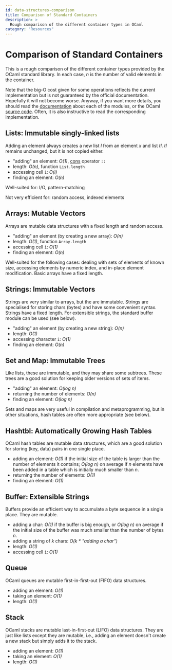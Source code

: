 ```yaml
---
id: data-structures-comparison 
title: Comparison of Standard Containers
description: >
  Rough comparison of the different container types in OCaml
category: "Resources"
---
```


# Comparison of Standard Containers
This is a rough comparison of the different container types 
provided by the OCaml standard library. In each
case, _n_ is the number of valid elements in the container.

Note that the big-O cost given for some operations reflects the current
implementation but is not guaranteed by the official documentation.
Hopefully it will not become worse. Anyway, if you want more details,
you should read the [documentation](/api/index.html) about each of the modules, or the OCaml [source code](https://github.com/ocaml/ocaml/tree/trunk/stdlib). Often, it
is also instructive to read the corresponding implementation.

## Lists: Immutable singly-linked lists
Adding an element always creates a new list _l_ from an element _x_ and list
_tl_. _tl_ remains unchanged, but it is not copied either.

* "adding" an element: _O(1)_, [cons](https://en.wikipedia.org/wiki/Cons) operator `::`
* length: _O(n)_, function `List.length`
* accessing cell `i`: _O(i)_
* finding an element: _O(n)_

Well-suited for: I/O, pattern-matching

Not very efficient for: random access, indexed elements

## Arrays: Mutable Vectors
Arrays are mutable data structures with a fixed length and random access.

* "adding" an element (by creating a new array): _O(n)_
* length: _O(1)_, function `Array.length`
* accessing cell `i`: _O(1)_
* finding an element: _O(n)_

Well-suited for the following cases: dealing with sets of elements of known size, accessing elements by numeric index, and in-place element modification. Basic arrays have a fixed length.

## Strings: Immutable Vectors
Strings are very similar to arrays, but the are immutable. Strings are
specialised for storing chars (bytes) and have some convenient syntax.
Strings have a fixed length. For extensible strings, the standard buffer
module can be used (see below).

* "adding" an element (by creating a new string): _O(n)_
* length: _O(1)_
* accessing character `i`: _O(1)_
* finding an element: _O(n)_

## Set and Map: Immutable Trees
Like lists, these are immutable, and they may share some subtrees. These trees
are a good solution for keeping older versions of sets of items.

* "adding" an element: _O(log n)_
* returning the number of elements: _O(n)_
* finding an element: _O(log n)_

Sets and maps are very useful in compilation and metaprogramming, but
in other situations, hash tables are often more appropriate (see below).

## Hashtbl: Automatically Growing Hash Tables
OCaml hash tables are mutable data structures, which are a good solution
for storing (key, data) pairs in one single place.

* adding an element: _O(1)_ if the initial size of the table is larger
 than the number of elements it contains; _O(log n)_ on average if _n_
 elements have been added in a table which is initially much smaller
 than _n_.
* returning the number of elements: _O(1)_
* finding an element: _O(1)_

## Buffer: Extensible Strings
Buffers provide an efficient way to accumulate a byte sequence in a
single place. They are mutable.

* adding a char: _O(1)_ if the buffer is big enough, or _O(log n)_ on
 average if the initial size of the buffer was much smaller than the
 number of bytes _n_.
* adding a string of _k_ chars: _O(k * "adding a char")_
* length: _O(1)_
* accessing cell `i`: _O(1)_

## Queue
OCaml queues are mutable first-in-first-out (FIFO) data structures.

* adding an element: _O(1)_
* taking an element: _O(1)_
* length: _O(1)_

## Stack
OCaml stacks are mutable last-in-first-out (LIFO) data structures. They
are just like lists except they are mutable, i.e., adding an
element doesn't create a new stack but simply adds it to the stack.

* adding an element: _O(1)_
* taking an element: _O(1)_
* length: _O(1)_
